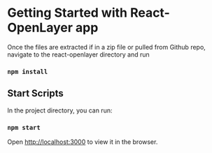 # Getting Started with React-OpenLayer app

Once the files are extracted if in a zip file or pulled from Github repo, navigate to the react-openlayer directory and run 

### `npm install`

## Start Scripts

In the project directory, you can run:

### `npm start`

Open [http://localhost:3000](http://localhost:3000) to view it in the browser.
